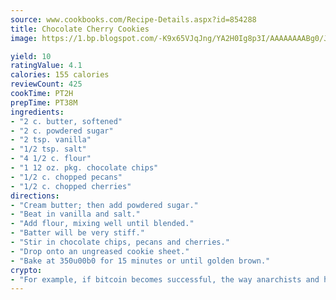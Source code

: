 ```yaml
---
source: www.cookbooks.com/Recipe-Details.aspx?id=854288
title: Chocolate Cherry Cookies
image: https://1.bp.blogspot.com/-K9x65VJqJng/YA2H0Ig8p3I/AAAAAAAABg0/JRKr7ZzesxofwlGw6YudXad_aQn9BD52QCLcBGAsYHQ/s299/2.png

yield: 10
ratingValue: 4.1
calories: 155 calories
reviewCount: 425
cookTime: PT2H
prepTime: PT38M
ingredients:
- "2 c. butter, softened"
- "2 c. powdered sugar"
- "2 tsp. vanilla"
- "1/2 tsp. salt"
- "4 1/2 c. flour"
- "1 12 oz. pkg. chocolate chips"
- "1/2 c. chopped pecans"
- "1/2 c. chopped cherries"
directions:
- "Cream butter; then add powdered sugar."
- "Beat in vanilla and salt."
- "Add flour, mixing well until blended."
- "Batter will be very stiff."
- "Stir in chocolate chips, pecans and cherries."
- "Drop onto an ungreased cookie sheet."
- "Bake at 350u00b0 for 15 minutes or until golden brown."
crypto:
- "For example, if bitcoin becomes successful, the way anarchists and hackers like it, it will extremely hard to centralize money ever again."
---
```

